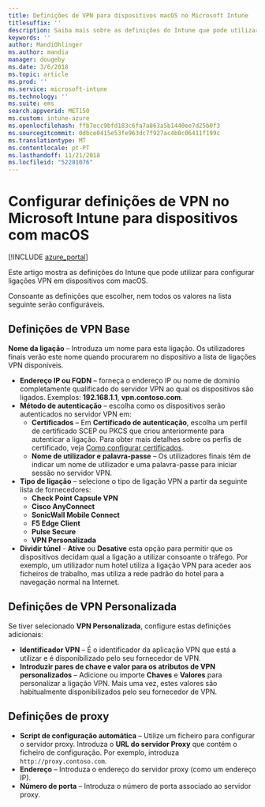 ```yaml
---
title: Definições de VPN para dispositivos macOS no Microsoft Intune
titlesuffix: ''
description: Saiba mais sobre as definições do Intune que pode utilizar para configurar ligações VPN em dispositivos macOS.
keywords: ''
author: MandiOhlinger
ms.author: mandia
manager: dougeby
ms.date: 3/6/2018
ms.topic: article
ms.prod: ''
ms.service: microsoft-intune
ms.technology: ''
ms.suite: ems
search.appverid: MET150
ms.custom: intune-azure
ms.openlocfilehash: ffb7ecc9bfd183c6fa7a863a5b1440ee7d25b0f3
ms.sourcegitcommit: 0dbce0415e53fe963dc7f927ac4b0c06411f199c
ms.translationtype: MT
ms.contentlocale: pt-PT
ms.lasthandoff: 11/21/2018
ms.locfileid: "52281076"
---
```

# <a name="configure-vpn-settings-in-microsoft-intune-for-devices-running-macos"></a>Configurar definições de VPN no Microsoft Intune para dispositivos com macOS

[!INCLUDE [azure_portal](./includes/azure_portal.md)]

Este artigo mostra as definições do Intune que pode utilizar para configurar ligações VPN em dispositivos com macOS.

Consoante as definições que escolher, nem todos os valores na lista seguinte serão configuráveis.

## <a name="base-vpn-settings"></a>Definições de VPN Base

**Nome da ligação** – Introduza um nome para esta ligação. Os utilizadores finais verão este nome quando procurarem no dispositivo a lista de ligações VPN disponíveis.
- **Endereço IP ou FQDN** – forneça o endereço IP ou nome de domínio completamente qualificado do servidor VPN ao qual os dispositivos são ligados. Exemplos: **192.168.1.1**, **vpn.contoso.com**.
- **Método de autenticação** – escolha como os dispositivos serão autenticados no servidor VPN em:
    - **Certificados** – Em **Certificado de autenticação**, escolha um perfil de certificado SCEP ou PKCS que criou anteriormente para autenticar a ligação. Para obter mais detalhes sobre os perfis de certificado, veja [Como configurar certificados](certificates-configure.md).
    - **Nome de utilizador e palavra-passe** – Os utilizadores finais têm de indicar um nome de utilizador e uma palavra-passe para iniciar sessão no servidor VPN.
- **Tipo de ligação** – selecione o tipo de ligação VPN a partir da seguinte lista de fornecedores:
    - **Check Point Capsule VPN**
    - **Cisco AnyConnect**
    - **SonicWall Mobile Connect**
    - **F5 Edge Client**
    - **Pulse Secure**
    - **VPN Personalizada**
- **Dividir túnel** - **Ative** ou **Desative** esta opção para permitir que os dispositivos decidam qual a ligação a utilizar consoante o tráfego. Por exemplo, um utilizador num hotel utiliza a ligação VPN para aceder aos ficheiros de trabalho, mas utiliza a rede padrão do hotel para a navegação normal na Internet.

<!--- **Per-app VPN** - Select this option if you want to associate this VPN connection with an iOS or macOS app so that the connection will be opened when the app is run. You can associate the VPN profile with an app when you assign the software. For more information, see [How to assign and monitor apps](apps-deploy.md). --->

## <a name="custom-vpn-settings"></a>Definições de VPN Personalizada

Se tiver selecionado **VPN Personalizada**, configure estas definições adicionais:

- **Identificador VPN** – É o identificador da aplicação VPN que está a utilizar e é disponibilizado pelo seu fornecedor de VPN.
- **Introduzir pares de chave e valor para os atributos de VPN personalizados** – Adicione ou importe **Chaves** e **Valores** para personalizar a ligação VPN. Mais uma vez, estes valores são habitualmente disponibilizados pelo seu fornecedor de VPN.


## <a name="proxy-settings"></a>Definições de proxy

- **Script de configuração automática** – Utilize um ficheiro para configurar o servidor proxy. Introduza o **URL do servidor Proxy** que contém o ficheiro de configuração. Por exemplo, introduza `http://proxy.contoso.com`.
- **Endereço** – Introduza o endereço do servidor proxy (como um endereço IP).
- **Número de porta** – Introduza o número de porta associado ao servidor proxy.
